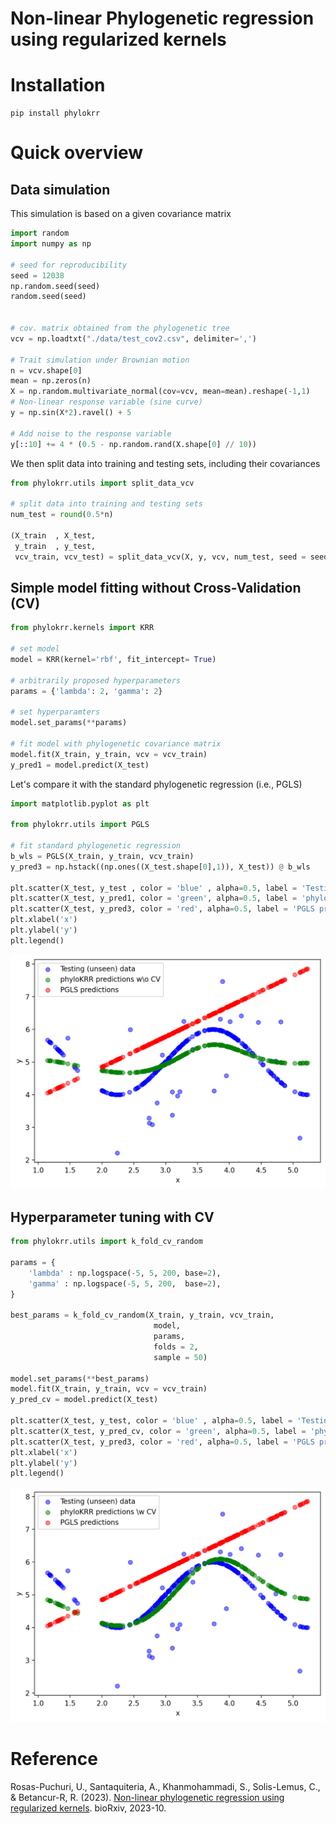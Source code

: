 # Non-linear Phylogenetic regression using regularized kernels


# Installation

```
pip install phylokrr
```

# Quick overview

## Data simulation
This simulation is based on a given covariance matrix


```python
import random
import numpy as np

# seed for reproducibility
seed = 12038 
np.random.seed(seed)
random.seed(seed)


# cov. matrix obtained from the phylogenetic tree
vcv = np.loadtxt("./data/test_cov2.csv", delimiter=',') 

# Trait simulation under Brownian motion
n = vcv.shape[0]
mean = np.zeros(n)
X = np.random.multivariate_normal(cov=vcv, mean=mean).reshape(-1,1)
# Non-linear response variable (sine curve)
y = np.sin(X*2).ravel() + 5 

# Add noise to the response variable
y[::10] += 4 * (0.5 - np.random.rand(X.shape[0] // 10)) 
```
We then split data into training and testing sets, including their covariances

```python
from phylokrr.utils import split_data_vcv

# split data into training and testing sets 
num_test = round(0.5*n)

(X_train  , X_test,  
 y_train  , y_test,  
 vcv_train, vcv_test) = split_data_vcv(X, y, vcv, num_test, seed = seed) # seed defined above
```

## Simple model fitting without Cross-Validation (CV)

```python
from phylokrr.kernels import KRR

# set model
model = KRR(kernel='rbf', fit_intercept= True)

# arbitrarily proposed hyperparameters
params = {'lambda': 2, 'gamma': 2}

# set hyperparamters
model.set_params(**params)

# fit model with phylogenetic covariance matrix
model.fit(X_train, y_train, vcv = vcv_train)
y_pred1 = model.predict(X_test)
```

Let's compare it with the standard phylogenetic regression (i.e., PGLS)

```python
import matplotlib.pyplot as plt

from phylokrr.utils import PGLS

# fit standard phylogenetic regression
b_wls = PGLS(X_train, y_train, vcv_train)
y_pred3 = np.hstack((np.ones((X_test.shape[0],1)), X_test)) @ b_wls

plt.scatter(X_test, y_test , color = 'blue' , alpha=0.5, label = 'Testing (unseen) data')
plt.scatter(X_test, y_pred1, color = 'green', alpha=0.5, label = 'phyloKRR predictions w\o CV')
plt.scatter(X_test, y_pred3, color = 'red', alpha=0.5, label = 'PGLS predictions')
plt.xlabel('x')
plt.ylabel('y')
plt.legend()
```
<p align="center">
<img src="https://github.com/Ulises-Rosas/phylokrr/blob/main/data/imgs/phyloKRR_vs_PGLS.png" alt="drawing" width="600px"/>
</p>

## Hyperparameter tuning with CV

```python
from phylokrr.utils import k_fold_cv_random

params = {
    'lambda' : np.logspace(-5, 5, 200, base=2),
    'gamma' : np.logspace(-5, 5, 200,  base=2),
}

best_params = k_fold_cv_random(X_train, y_train, vcv_train,
                                model, 
                                params,
                                folds = 2, 
                                sample = 50)

model.set_params(**best_params)
model.fit(X_train, y_train, vcv = vcv_train)
y_pred_cv = model.predict(X_test)

plt.scatter(X_test, y_test, color = 'blue' , alpha=0.5, label = 'Testing (unseen) data')
plt.scatter(X_test, y_pred_cv, color = 'green', alpha=0.5, label = 'phyloKRR predictions \w CV')
plt.scatter(X_test, y_pred3, color = 'red', alpha=0.5, label = 'PGLS predictions') # y_pred3 defined above
plt.xlabel('x')
plt.ylabel('y')
plt.legend()
```

<p align="center">
<img src="https://github.com/Ulises-Rosas/phylokrr/blob/main/data/imgs/phyloKRR_vs_PGLS_cv.png" alt="drawing" width="600px"/>
</p>


# Reference

Rosas-Puchuri, U., Santaquiteria, A., Khanmohammadi, S., Solis-Lemus, C., & Betancur-R, R. (2023). [Non-linear phylogenetic regression using regularized kernels](https://www.biorxiv.org/content/10.1101/2023.10.04.560983v1.abstract). bioRxiv, 2023-10.
